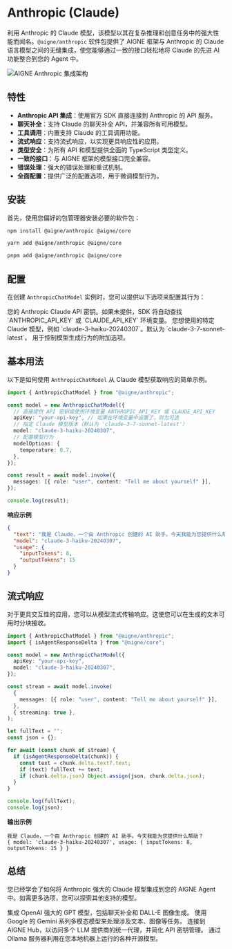 # Anthropic (Claude)

利用 Anthropic 的 Claude 模型，该模型以其在复杂推理和创意任务中的强大性能而闻名。`@aigne/anthropic` 软件包提供了 AIGNE 框架与 Anthropic 的 Claude 语言模型之间的无缝集成，使您能够通过一致的接口轻松地将 Claude 的先进 AI 功能整合到您的 Agent 中。

<picture>
  <source srcset="https://raw.githubusercontent.com/AIGNE-io/aigne-framework/main/assets/aigne-anthropic-dark.png" media="(prefers-color-scheme: dark)">
  <source srcset="https://raw.githubusercontent.com/AIGNE-io/aigne-framework/main/assets/aigne-anthropic.png" media="(prefers-color-scheme: light)">
  <img src="https://raw.githubusercontent.com/AIGNE-io/aigne-framework/main/aigne-anthropic.png" alt="AIGNE Anthropic 集成架构" />
</picture>

## 特性

*   **Anthropic API 集成**：使用官方 SDK 直接连接到 Anthropic 的 API 服务。
*   **聊天补全**：支持 Claude 的聊天补全 API，并兼容所有可用模型。
*   **工具调用**：内置支持 Claude 的工具调用功能。
*   **流式响应**：支持流式响应，以实现更具响应性的应用。
*   **类型安全**：为所有 API 和模型提供全面的 TypeScript 类型定义。
*   **一致的接口**：与 AIGNE 框架的模型接口完全兼容。
*   **错误处理**：强大的错误处理和重试机制。
*   **全面配置**：提供广泛的配置选项，用于微调模型行为。

## 安装

首先，使用您偏好的包管理器安装必要的软件包：

```bash npm
npm install @aigne/anthropic @aigne/core
```

```bash yarn
yarn add @aigne/anthropic @aigne/core
```

```bash pnpm
pnpm add @aigne/anthropic @aigne/core
```

## 配置

在创建 `AnthropicChatModel` 实例时，您可以提供以下选项来配置其行为：

<x-field-group>
  <x-field data-name="apiKey" data-type="string">
    <x-field-desc markdown>您的 Anthropic Claude API 密钥。如果未提供，SDK 将自动查找 `ANTHROPIC_API_KEY` 或 `CLAUDE_API_KEY` 环境变量。</x-field-desc>
  </x-field>
  <x-field data-name="model" data-type="string" data-default="claude-3-7-sonnet-latest">
    <x-field-desc markdown>您想使用的特定 Claude 模型，例如 `claude-3-haiku-20240307`。默认为 `claude-3-7-sonnet-latest`。</x-field-desc>
  </x-field>
  <x-field data-name="modelOptions" data-type="object">
    <x-field-desc markdown>用于控制模型生成行为的附加选项。</x-field-desc>
    <x-field data-name="temperature" data-type="number" data-desc="控制随机性。值越低，模型越确定。"></x-field>
    <x-field data-name="topP" data-type="number" data-desc="核心采样。模型仅考虑具有最高概率质量的词元。"></x-field>
    <x-field data-name="frequencyPenalty" data-type="number" data-desc="根据新词元在文本中至今的现有频率对其进行惩罚。"></x-field>
    <x-field data-name="presencePenalty" data-type="number" data-desc="根据新词元是否已在文本中出现过对其进行惩罚。"></x-field>
    <x-field data-name="parallelToolCalls" data-type="boolean" data-default="true" data-desc="是否允许模型并行调用多个工具。"></x-field>
  </x-field>
  <x-field data-name="clientOptions" data-type="object" data-desc="底层 Anthropic SDK 的可选客户端选项，例如设置自定义超时。"></x-field>
</x-field-group>

## 基本用法

以下是如何使用 `AnthropicChatModel` 从 Claude 模型获取响应的简单示例。

```typescript Basic Chat Completion icon=logos:typescript
import { AnthropicChatModel } from "@aigne/anthropic";

const model = new AnthropicChatModel({
  // 直接提供 API 密钥或使用环境变量 ANTHROPIC_API_KEY 或 CLAUDE_API_KEY
  apiKey: "your-api-key", // 如果在环境变量中设置了，则为可选
  // 指定 Claude 模型版本（默认为 'claude-3-7-sonnet-latest'）
  model: "claude-3-haiku-20240307",
  // 配置模型行为
  modelOptions: {
    temperature: 0.7,
  },
});

const result = await model.invoke({
  messages: [{ role: "user", content: "Tell me about yourself" }],
});

console.log(result);
```

**响应示例**

```json Response Object
{
  "text": "我是 Claude，一个由 Anthropic 创建的 AI 助手。今天我能为您提供什么帮助？",
  "model": "claude-3-haiku-20240307",
  "usage": {
    "inputTokens": 8,
    "outputTokens": 15
  }
}
```

## 流式响应

对于更具交互性的应用，您可以从模型流式传输响应。这使您可以在生成的文本可用时分块接收。

```typescript Streaming Example icon=logos:typescript
import { AnthropicChatModel } from "@aigne/anthropic";
import { isAgentResponseDelta } from "@aigne/core";

const model = new AnthropicChatModel({
  apiKey: "your-api-key",
  model: "claude-3-haiku-20240307",
});

const stream = await model.invoke(
  {
    messages: [{ role: "user", content: "Tell me about yourself" }],
  },
  { streaming: true },
);

let fullText = "";
const json = {};

for await (const chunk of stream) {
  if (isAgentResponseDelta(chunk)) {
    const text = chunk.delta.text?.text;
    if (text) fullText += text;
    if (chunk.delta.json) Object.assign(json, chunk.delta.json);
  }
}

console.log(fullText);
console.log(json);
```

**输出示例**

```text Console Output
我是 Claude，一个由 Anthropic 创建的 AI 助手。今天我能为您提供什么帮助？
{ model: 'claude-3-haiku-20240307', usage: { inputTokens: 8, outputTokens: 15 } }
```

## 总结

您已经学会了如何将 Anthropic 强大的 Claude 模型集成到您的 AIGNE Agent 中。如需更多选项，您可以探索其他支持的模型。

<x-cards>
  <x-card data-title="OpenAI" data-icon="logos:openai-icon" data-href="/models/openai">集成 OpenAI 强大的 GPT 模型，包括聊天补全和 DALL-E 图像生成。</x-card>
  <x-card data-title="Google Gemini" data-icon="logos:google-gemini" data-href="/models/gemini">使用 Google 的 Gemini 系列多模态模型来处理涉及文本、图像等任务。</x-card>
  <x-card data-title="AIGNE Hub" data-icon="lucide:gem" data-href="/models/aigne-hub">连接到 AIGNE Hub，以访问多个 LLM 提供商的统一代理，并简化 API 密钥管理。</x-card>
  <x-card data-title="Ollama" data-icon="lucide:laptop" data-href="/models/ollama">通过 Ollama 服务器利用在您本地机器上运行的各种开源模型。</x-card>
</x-cards>